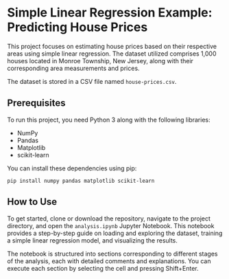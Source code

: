 # Simple Linear Regression Example: Predicting House Prices

This project focuses on estimating house prices based on their respective areas using simple linear regression. The dataset utilized comprises 1,000 houses located in Monroe Township, New Jersey, along with their corresponding area measurements and prices.

The dataset is stored in a CSV file named `house-prices.csv`.

## Prerequisites

To run this project, you need Python 3 along with the following libraries:

- NumPy
- Pandas
- Matplotlib
- scikit-learn

You can install these dependencies using pip:

```
pip install numpy pandas matplotlib scikit-learn
```

## How to Use

To get started, clone or download the repository, navigate to the project directory, and open the `analysis.ipynb` Jupyter Notebook. This notebook provides a step-by-step guide on loading and exploring the dataset, training a simple linear regression model, and visualizing the results.

The notebook is structured into sections corresponding to different stages of the analysis, each with detailed comments and explanations. You can execute each section by selecting the cell and pressing Shift+Enter.
